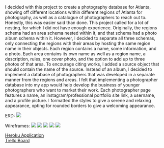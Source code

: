 I decided with this project to create a photography database for Atlanta, showing off different locations within different regions of Atlanta for photography, as well as a catalogue of photographers to reach out to.
Honestly, this was easier said than done. This project called for a lot of nesting, for which I did not have enough experience.
Originally, the regions schema had an area schema nested within it, and that schema had a photo album schema within it. However, I decided to separate all three schemas, only connecting the regions with their areas by hosting the same region name in their objects.
Each region contains a name, some information, and a photo.
Each area contains its own name as well as a region name, a description, rules, one cover photo, and the option to add up to three photos of that area. To encourage citing works, I added a source object that should contain the name of the source.
Instead of an album, I decided to implement a database of photographers that was developed in a separate manner from the regions and areas. I felt that implementing a photographer database into my app would help develop the business of younger photographers who want to market their work. Each photographer page features a name, an instagram/professional portfolio site link, a username, and a profile picture.
I formatted the styles to give a serene and relaxing appearance, opting for rounded borders to give a welcoming appearance.


ERD:
<img src="wireframes/Web 1920 – 2.png"/>

Wireframes:
<img src="wireframes/Web 1920 – 1.png"/>
<img src="wireframes/Web 1920 – 3.png"/>
<img src="wireframes/Web 1920 – 4.png"/>
<img src="wireframes/Web 1920 – 5.png"/>
<img src="wireframes/Web 1920 – 6.png"/>

<a href="https://mekaala-atl-photos.herokuapp.com/">Heroku Application</a><br/>
<a href="https://trello.com/b/MXrS9Chd/project-two">Trello Board</a>
